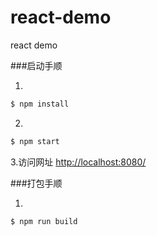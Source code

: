 # react-demo
react demo

###启动手顺

1.
```bash
$ npm install
```

2.
```bash
$ npm start
```

3.访问网址 [http://localhost:8080/](http://localhost:8080/)

###打包手顺

1.
```bash
$ npm run build
```

